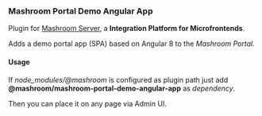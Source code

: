 
### Mashroom Portal Demo Angular App

Plugin for [Mashroom Server](https://www.mashroom-server.com), a **Integration Platform for Microfrontends**. 

Adds a demo portal app (SPA) based on Angular 8 to the _Mashroom Portal_.

#### Usage

If *node_modules/@mashroom* is configured as plugin path just add **@mashroom/mashroom-portal-demo-angular-app** as *dependency*.

Then you can place it on any page via Admin UI.
